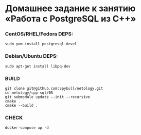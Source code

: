 # Домашнее задание к занятию «Работа с PostgreSQL из C++»


### CentOS/RHEL/Fedora DEPS:
```
sudo yum install postgresql-devel
```

### Debian/Ubuntu DEPS:
```
sudo apt-get install libpq-dev
```

### BUILD
```
git clone git@github.com:Spybull/netology.git
cd netology/cpp-sql/05
git submodule update --init --recursive
cmake .
cmake --build .
```

### CHECK
```
docker-compose up -d
```

